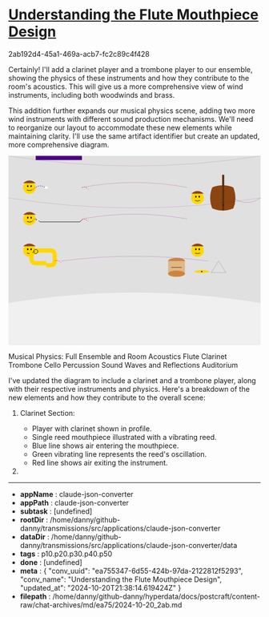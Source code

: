 # [Understanding the Flute Mouthpiece Design](https://claude.ai/chat/ea755347-6d55-424b-97da-2122812f5293)

2ab192d4-45a1-469a-acb7-fc2c89c4f428

 Certainly! I'll add a clarinet player and a trombone player to our ensemble, showing the physics of these instruments and how they contribute to the room's acoustics. This will give us a more comprehensive view of wind instruments, including both woodwinds and brass.

<antThinking>This addition further expands our musical physics scene, adding two more wind instruments with different sound production mechanisms. We'll need to reorganize our layout to accommodate these new elements while maintaining clarity. I'll use the same artifact identifier but create an updated, more comprehensive diagram.</antThinking>

<antArtifact identifier="flute-mouthpiece-diagram" type="image/svg+xml" title="Comprehensive Musical Physics: Full Ensemble and Room Acoustics">
<svg xmlns="http://www.w3.org/2000/svg" viewBox="0 0 1200 900">
  <!-- Background (Auditorium) -->
  <rect x="0" y="0" width="1200" height="900" fill="#f0f0f0" />
  <path d="M0 0 L1200 0 L1200 700 Q600 600 0 700 Z" fill="#e0e0e0" />

  <!-- Flute Section -->
  <circle cx="100" cy="150" r="30" fill="#ffd700" />
  <ellipse cx="92" cy="144" rx="3" ry="5" fill="black" />
  <ellipse cx="108" cy="144" rx="3" ry="5" fill="black" />
  <path d="M88 162 Q100 168 112 162" fill="none" stroke="black" stroke-width="2" />
  <path d="M70 130 Q100 105 130 130" fill="#8B4513" />
  <rect x="130" cy="144" width="220" height="15" fill="#d4af37" />
  <ellipse cx="180" cy="151" rx="8" ry="5" fill="white" />
  <path d="M115 162 Q147 130 175 151" fill="none" stroke="blue" stroke-width="2" stroke-dasharray="5,5">
    <animate attributeName="stroke-dashoffset" from="10" to="0" dur="1s" repeatCount="indefinite" />
  </path>
  <path d="M350 151 Q365 143 380 159" fill="none" stroke="red" stroke-width="2" stroke-dasharray="5,5">
    <animate attributeName="stroke-dashoffset" from="10" to="0" dur="1s" repeatCount="indefinite" />
  </path>

  <!-- Clarinet Section -->
  <circle cx="100" cy="300" r="30" fill="#ffd700" />
  <ellipse cx="92" cy="294" rx="3" ry="5" fill="black" />
  <ellipse cx="108" cy="294" rx="3" ry="5" fill="black" />
  <path d="M88 312 Q100 318 112 312" fill="none" stroke="black" stroke-width="2" />
  <path d="M70 280 Q100 255 130 280" fill="#8B4513" />
  <rect x="130" cy="294" width="220" height="20" fill="#4B0082" />
  <path d="M130 304 L140 304 L150 314 L340 314 L350 304" fill="none" stroke="black" stroke-width="2" />
  <ellipse cx="140" cy="304" rx="5" ry="3" fill="white" />
  <path d="M115 312 Q125 290 135 304" fill="none" stroke="blue" stroke-width="2" stroke-dasharray="5,5">
    <animate attributeName="stroke-dashoffset" from="10" to="0" dur="1s" repeatCount="indefinite" />
  </path>
  <path d="M135 304 Q138 300 141 304" fill="none" stroke="green" stroke-width="1">
    <animate attributeName="d" 
             values="M135 304 Q138 300 141 304;M135 304 Q138 308 141 304;M135 304 Q138 300 141 304"
             dur="0.5s" repeatCount="indefinite" />
  </path>
  <path d="M350 304 Q365 296 380 312" fill="none" stroke="red" stroke-width="2" stroke-dasharray="5,5">
    <animate attributeName="stroke-dashoffset" from="10" to="0" dur="1s" repeatCount="indefinite" />
  </path>

  <!-- Trombone Section -->
  <circle cx="100" cy="450" r="30" fill="#ffd700" />
  <ellipse cx="92" cy="444" rx="3" ry="5" fill="black" />
  <ellipse cx="108" cy="444" rx="3" ry="5" fill="black" />
  <path d="M88 462 Q100 468 112 462" fill="none" stroke="black" stroke-width="2" />
  <path d="M70 430 Q100 405 130 430" fill="#8B4513" />
  <path d="M130 450 L200 450 Q220 450 220 470 L220 500 Q220 520 200 520 L180 520" fill="none" stroke="#FFD700" stroke-width="20" />
  <path d="M180 510 L130 510 Q110 510 110 490 L110 460" fill="none" stroke="#FFD700" stroke-width="20" />
  <circle cx="130" cy="455" r="10" fill="#FFD700" stroke="black" stroke-width="2" />
  <path d="M115 462 Q120 450 125 455" fill="none" stroke="blue" stroke-width="2" stroke-dasharray="5,5">
    <animate attributeName="stroke-dashoffset" from="10" to="0" dur="1s" repeatCount="indefinite" />
  </path>
  <path d="M125 455 Q127 452 129 455" fill="none" stroke="green" stroke-width="1">
    <animate attributeName="d" 
             values="M125 455 Q127 452 129 455;M125 455 Q127 458 129 455;M125 455 Q127 452 129 455"
             dur="0.3s" repeatCount="indefinite" />
  </path>
  <path d="M220 500 Q235 492 250 508" fill="none" stroke="red" stroke-width="2" stroke-dasharray="5,5">
    <animate attributeName="stroke-dashoffset" from="10" to="0" dur="1s" repeatCount="indefinite" />
  </path>

  <!-- Cello Section -->
  <circle cx="900" cy="200" r="30" fill="#ffd700" />
  <ellipse cx="892" cy="194" rx="3" ry="5" fill="black" />
  <ellipse cx="908" cy="194" rx="3" ry="5" fill="black" />
  <path d="M888 212 Q900 218 912 212" fill="none" stroke="black" stroke-width="2" />
  <path d="M870 180 Q900 155 930 180" fill="#8B4513" />
  <path d="M970 150 Q1020 130 1070 150 Q1090 200 1070 250 Q1020 270 970 250 Q950 200 970 150" fill="#8B4513" />
  <rect x="1017" y="90" width="10" height="60" fill="#8B4513" />
  <line x1="1019" y1="90" x2="1019" y2="260" stroke="black" stroke-width="1" />
  <line x1="1022" y1="90" x2="1022" y2="260" stroke="black" stroke-width="1" />
  <line x1="1025" y1="90" x2="1025" y2="260" stroke="black" stroke-width="1" />
  <rect x="1030" y="180" width="70" height="2" fill="#8B4513" transform="rotate(45, 1030, 180)" />
  <path d="M1017 235 Q1022 232 1027 235" fill="none" stroke="black" stroke-width="2" />
  <path d="M1019 180 Q1022 177 1025 180 Q1028 183 1031 180" fill="none" stroke="green" stroke-width="1">
    <animate attributeName="d" 
             values="M1019 180 Q1022 177 1025 180 Q1028 183 1031 180;
                     M1019 180 Q1022 183 1025 180 Q1028 177 1031 180;
                     M1019 180 Q1022 177 1025 180 Q1028 183 1031 180"
             dur="0.5s" repeatCount="indefinite" />
  </path>

  <!-- Percussion Section -->
  <circle cx="900" cy="450" r="30" fill="#ffd700" />
  <ellipse cx="892" cy="444" rx="3" ry="5" fill="black" />
  <ellipse cx="908" cy="444" rx="3" ry="5" fill="black" />
  <path d="M888 462 Q900 468 912 462" fill="none" stroke="black" stroke-width="2" />
  <path d="M870 430 Q900 405 930 430" fill="#8B4513" />
  
  <!-- Drum -->
  <ellipse cx="800" cy="500" rx="40" ry="15" fill="#CD853F" />
  <rect x="760" y="500" width="80" height="60" fill="#DEB887" />
  <ellipse cx="800" cy="560" rx="40" ry="15" fill="#CD853F" />
  <line x1="775" y1="530" x2="825" y2="530" stroke="#8B4513" stroke-width="3" />
  
  <!-- Cymbal -->
  <ellipse cx="920" cy="550" rx="35" ry="7" fill="#FFD700" />
  <line x1="918" y1="550" x2="922" y2="550" stroke="black" stroke-width="6">
    <animate attributeName="y1" values="548;552;548" dur="0.5s" repeatCount="indefinite" />
    <animate attributeName="y2" values="552;548;552" dur="0.5s" repeatCount="indefinite" />
  </line>
  
  <!-- Triangle -->
  <path d="M1000 500 L1035 555 L965 555 Z" fill="none" stroke="#C0C0C0" stroke-width="3" />
  <line x1="998" y1="525" x2="1002" y2="525" stroke="#C0C0C0" stroke-width="4">
    <animate attributeName="x1" values="996;1000;996" dur="0.5s" repeatCount="indefinite" />
    <animate attributeName="x2" values="1000;996;1000" dur="0.5s" repeatCount="indefinite" />
  </line>

  <!-- Sound Waves and Reflections -->
  <path d="M350 150 Q600 100 850 150" fill="none" stroke="purple" stroke-width="2" opacity="0.3">
    <animate attributeName="d" 
             values="M350 150 Q600 100 850 150;M350 150 Q600 200 850 150;M350 150 Q600 100 850 150"
             dur="3s" repeatCount="indefinite" />
  </path>
  <path d="M350 300 Q600 250 850 300" fill="none" stroke="purple" stroke-width="2" opacity="0.3">
    <animate attributeName="d" 
             values="M350 300 Q600 250 850 300;M350 300 Q600 350 850 300;M350 300 Q600 250 850 300"
             dur="2.5s" repeatCount="indefinite" />
  </path>
  <path d="M250 500 Q600 450 950 500" fill="none" stroke="purple" stroke-width="2" opacity="0.3">
    <animate attributeName="d" 
             values="M250 500 Q600 450 950 500;M250 500 Q600 550 950 500;M250 500 Q600 450 950 500"
             dur="2s" repeatCount="indefinite" />
  </path>
  <path d="M1070 200 Q1135 250 1200 200" fill="none" stroke="purple" stroke-width="2" opacity="0.3">
    <animate attributeName="d" 
             values="M1070 200 Q1135 250 1200 200;M1070 200 Q1135 150 1200 200;M1070 200 Q1135 250 1200 200"
             dur="1.5s" repeatCount="indefinite" />
  </path>
  
  <!-- Reflected Waves -->
  <path d="M1200 200 Q600 300 0 200" fill="none" stroke="purple" stroke-width="2" opacity="0.2">
    <animate attributeName="d" 
             values="M1200 200 Q600 300 0 200;M1200 200 Q600 100 0 200;M1200 200 Q600 300 0 200"
             dur="4s" repeatCount="indefinite" />
  </path>
  <path d="M1200 0 Q600 100 0 0" fill="none" stroke="purple" stroke-width="2" opacity="0.2">
    <animate attributeName="d" 
             values="M1200 0 Q600 100 0 0;M1200 0 Q600 -100 0 0;M1200 0 Q600 100 0 0"
             dur="5s" repeatCount="indefinite" />
  </path>

  <!-- Labels -->
  <text x="600" y="30" text-anchor="middle" font-size="24" fill="#8B4513">Musical Physics: Full Ensemble and Room Acoustics</text>
  <text x="100" y="100" text-anchor="middle" font-size="14" fill="#8B4513">Flute</text>
  <text x="100" y="250" text-anchor="middle" font-size="14" fill="#8B4513">Clarinet</text>
  <text x="100" y="400" text-anchor="middle" font-size="14" fill="#8B4513">Trombone</text>
  <text x="900" cy="150" text-anchor="middle" font-size="14" fill="#8B4513">Cello</text>
  <text x="900" cy="400" text-anchor="middle" font-size="14" fill="#8B4513">Percussion</text>
  <text x="600" y="650" text-anchor="middle" font-size="16" fill="#4B0082">Sound Waves and Reflections</text>
  <text x="600" y="850" text-anchor="middle" font-size="16" fill="#8B4513">Auditorium</text>
</svg>
</antArtifact>

I've updated the diagram to include a clarinet and a trombone player, along with their respective instruments and physics. Here's a breakdown of the new elements and how they contribute to the overall scene:

1. Clarinet Section:
   - Player with clarinet shown in profile.
   - Single reed mouthpiece illustrated with a vibrating reed.
   - Blue line shows air entering the mouthpiece.
   - Green vibrating line represents the reed's oscillation.
   - Red line shows air exiting the instrument.

2.

---

* **appName** : claude-json-converter
* **appPath** : claude-json-converter
* **subtask** : [undefined]
* **rootDir** : /home/danny/github-danny/transmissions/src/applications/claude-json-converter
* **dataDir** : /home/danny/github-danny/transmissions/src/applications/claude-json-converter/data
* **tags** : p10.p20.p30.p40.p50
* **done** : [undefined]
* **meta** : {
  "conv_uuid": "ea755347-6d55-424b-97da-2122812f5293",
  "conv_name": "Understanding the Flute Mouthpiece Design",
  "updated_at": "2024-10-20T21:38:14.619424Z"
}
* **filepath** : /home/danny/github-danny/hyperdata/docs/postcraft/content-raw/chat-archives/md/ea75/2024-10-20_2ab.md